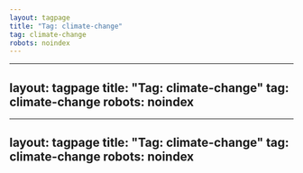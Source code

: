 ```yaml
---
layout: tagpage
title: "Tag: climate-change"
tag: climate-change
robots: noindex
---
```

---
layout: tagpage
title: "Tag: climate-change"
tag: climate-change
robots: noindex
---
---
layout: tagpage
title: "Tag: climate-change"
tag: climate-change
robots: noindex
---
